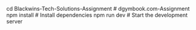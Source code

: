 cd Blackwins-Tech-Solutions-Assignment  # dgymbook.com-Assignment
npm install  # Install dependencies
npm run dev  # Start the development server
